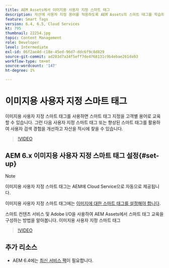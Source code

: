 ```yaml
---
title: AEM Assets에서 이미지용 사용자 지정 스마트 태그
description: 자산에 사용자 지정 용어를 적용하도록 AEM Assets의 스마트 태그를 학습하는 방법을 알아봅니다.
feature: Smart Tags
version: 6.4, 6.5, Cloud Services
kt: 795
thumbnail: 22254.jpg
topic: Content Management
role: Developer
level: Intermediate
exl-id: 06f2ae4d-c18e-45ed-96d7-ddc6f9c8d829
source-git-commit: ad203d7a34f5eff7de4768131c9b4ebae261da93
workflow-type: tm+mt
source-wordcount: '147'
ht-degree: 1%

---
```


# 이미지용 사용자 지정 스마트 태그

이미지용 사용자 지정 스마트 태그를 사용하면 스마트 태그 지정을 고객별 용어로 교육할 수 있습니다.
그런 다음 사용자 지정 스마트 태그 또는 향상된 스마트 태그를 활용하여 사용자 검색 경험을 개선하고 자산을 적시에 찾을 수 있습니다.

>[!VIDEO](https://video.tv.adobe.com/v/22254/?quality=12&learn=on)

## AEM 6.x 이미지용 사용자 지정 스마트 태그 설정{#set-up}

>[!NOTE]
> 이미지용 사용자 지정 스마트 태그는 AEM에 Cloud Service으로 자동으로 제공됩니다.

이미지용 사용자 지정 스마트 태그에는 [이미지에 대한 스마트 태그를 설정해야 합니다](./image-smart-tags.md#set-up).

스마트 컨텐츠 서비스 및 Adobe I/O을 사용하여 AEM Assets에서 스마트 태그 교육을 구성하는 방법을 알아봅니다. 이미지용 사용자 지정 스마트 태그

>[!VIDEO](https://video.tv.adobe.com/v/23405/?quality=12&learn=on)

## 추가 리소스

* AEM 6.4에는 [최신 서비스 팩](https://experienceleague.adobe.com/docs/experience-manager-release-information/aem-release-updates/aem-releases-updates.html#aem-64)이 필요합니다.
